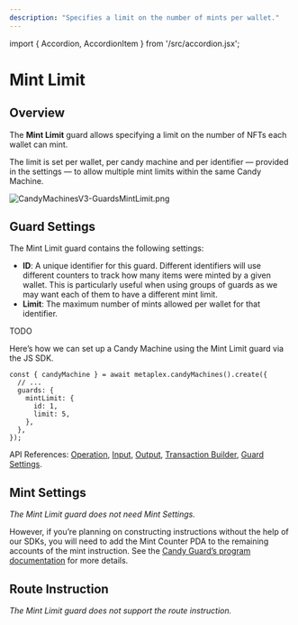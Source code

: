 ```yaml
---
description: "Specifies a limit on the number of mints per wallet."
---
```


import { Accordion, AccordionItem } from '/src/accordion.jsx';

# Mint Limit

## Overview

The **Mint Limit** guard allows specifying a limit on the number of NFTs each wallet can mint.

The limit is set per wallet, per candy machine and per identifier — provided in the settings — to allow multiple mint limits within the same Candy Machine.

![CandyMachinesV3-GuardsMintLimit.png](/assets/candy-machine-v3/CandyMachinesV3-GuardsMintLimit.png#radius)

## Guard Settings

The Mint Limit guard contains the following settings:

- **ID**: A unique identifier for this guard. Different identifiers will use different counters to track how many items were minted by a given wallet. This is particularly useful when using groups of guards as we may want each of them to have a different mint limit.
- **Limit**: The maximum number of mints allowed per wallet for that identifier.

<Accordion>
<AccordionItem title="JavaScript — Umi library (recommended)" open={true}>
<div className="accordion-item-padding">

TODO

</div>
</AccordionItem>
<AccordionItem title="JavaScript — SDK">
<div className="accordion-item-padding">

Here’s how we can set up a Candy Machine using the Mint Limit guard via the JS SDK.

```tsx
const { candyMachine } = await metaplex.candyMachines().create({
  // ...
  guards: {
    mintLimit: {
      id: 1,
      limit: 5,
    },
  },
});
```

API References: [Operation](https://metaplex-foundation.github.io/js/classes/js.CandyMachineClient.html#create), [Input](https://metaplex-foundation.github.io/js/types/js.CreateCandyMachineInput.html), [Output](https://metaplex-foundation.github.io/js/types/js.CreateCandyMachineOutput.html), [Transaction Builder](https://metaplex-foundation.github.io/js/classes/js.CandyMachineBuildersClient.html#create), [Guard Settings](https://metaplex-foundation.github.io/js/types/js.MintLimitGuardSettings.html).

</div>
</AccordionItem>
</Accordion>

## Mint Settings

_The Mint Limit guard does not need Mint Settings._

However, if you’re planning on constructing instructions without the help of our SDKs, you will need to add the Mint Counter PDA to the remaining accounts of the mint instruction. See the [Candy Guard’s program documentation](https://github.com/metaplex-foundation/mpl-candy-guard#mintlimit) for more details.

## Route Instruction

_The Mint Limit guard does not support the route instruction._

